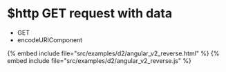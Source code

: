 # $http GET request with data

* GET
* encodeURIComponent

{% embed include file="src/examples/d2/angular_v2_reverse.html" %}
{% embed include file="src/examples/d2/angular_v2_reverse.js" %}


